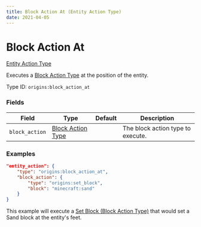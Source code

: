 ```yaml
---
title: Block Action At (Entity Action Type)
date: 2021-04-05
---
```


# Block Action At

[Entity Action Type](../entity_action_types.md)

Executes a [Block Action Type](../block_action_types.md) at the position of the entity.

Type ID: `origins:block_action_at`


### Fields

Field  | Type | Default | Description
-------|------|---------|-------------
`block_action` | [Block Action Type](../block_action_types.md) |  | The block action type to execute.


### Examples

```json
"entity_action": {
    "type": "origins:block_action_at",
    "block_action": {
        "type": "origins:set_block",
        "block": "minecraft:sand"
    }
}
```

This example will execute a [Set Block (Block Action Type)](../block_action_types/set_block.md) that would set a Sand block at the entity's feet.
